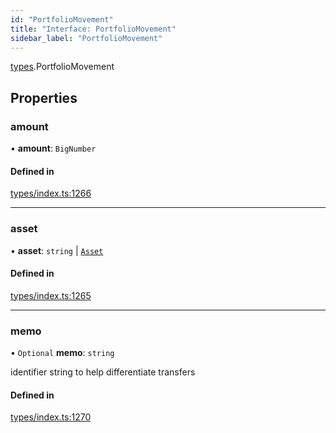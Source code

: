 ```yaml
---
id: "PortfolioMovement"
title: "Interface: PortfolioMovement"
sidebar_label: "PortfolioMovement"
---
```


[types](../../../modules/Types/Types.md).PortfolioMovement

## Properties

### amount

• **amount**: `BigNumber`

#### Defined in

[types/index.ts:1266](https://github.com/PolymeshAssociation/polymesh-sdk/blob/2d3ac2aea/src/types/index.ts#L1266)

___

### asset

• **asset**: `string` \| [`Asset`](../../../classes/API/Entities/Asset/Asset.md)

#### Defined in

[types/index.ts:1265](https://github.com/PolymeshAssociation/polymesh-sdk/blob/2d3ac2aea/src/types/index.ts#L1265)

___

### memo

• `Optional` **memo**: `string`

identifier string to help differentiate transfers

#### Defined in

[types/index.ts:1270](https://github.com/PolymeshAssociation/polymesh-sdk/blob/2d3ac2aea/src/types/index.ts#L1270)
